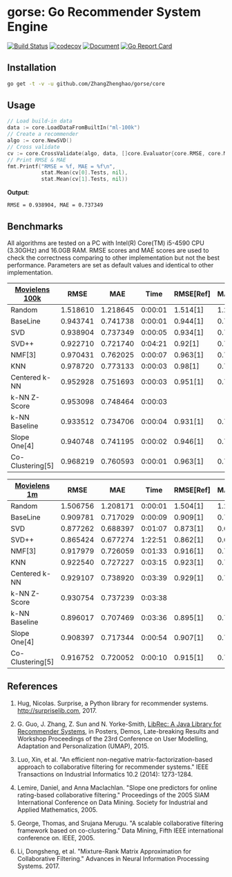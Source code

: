 # gorse: Go Recommender System Engine

[![Build Status](https://travis-ci.org/ZhangZhenghao/gorse.svg?branch=master)](https://travis-ci.org/ZhangZhenghao/gorse)
[![codecov](https://codecov.io/gh/ZhangZhenghao/gorse/branch/master/graph/badge.svg)](https://codecov.io/gh/ZhangZhenghao/gorse)
[![Document](https://godoc.org/github.com/ZhangZhenghao/gorse?status.svg)](https://godoc.org/github.com/ZhangZhenghao/gorse)
[![Go Report Card](https://goreportcard.com/badge/github.com/ZhangZhenghao/gorse)](https://goreportcard.com/report/github.com/ZhangZhenghao/gorse)

## Installation

```bash
go get -t -v -u github.com/ZhangZhenghao/gorse/core
```

## Usage

```go
// Load build-in data
data := core.LoadDataFromBuiltIn("ml-100k")
// Create a recommender
algo := core.NewSVD()
// Cross validate
cv := core.CrossValidate(algo, data, []core.Evaluator{core.RMSE, core.MAE},5, 0, nil)
// Print RMSE & MAE
fmt.Printf("RMSE = %f, MAE = %f\n", 
           stat.Mean(cv[0].Tests, nil), 
           stat.Mean(cv[1].Tests, nil))
```

**Output**:

```
RMSE = 0.938904, MAE = 0.737349
```

## Benchmarks

All algorithms are tested on a PC with Intel(R) Core(TM) i5-4590 CPU (3.30GHz) and 16.0GB RAM. RMSE scores and MAE scores are used to check the correctness comparing to other implementation but not the best performance. Parameters are set as default values and identical to other implementation.

|   [Movielens 100k](http://grouplens.org/datasets/movielens/100k)   |   RMSE   |   MAE    |    Time  | RMSE[Ref] |  MAE[Ref]  |
| - | - | - | - | - | - |
| Random        | 1.518610 | 1.218645 | 0:00:01   | 1.514[1] | 1.215[1] |
| BaseLine      | 0.943741 | 0.741738 | 0:00:01  | 0.944[1] | 0.748[1] |
| SVD           | 0.938904 | 0.737349 | 0:00:05  | 0.934[1] | 0.737[1] |
| SVD++ | 0.922710 | 0.721740 | 0:04:21 | 0.92[1] | 0.722[1] |
| NMF[3]           | 0.970431 | 0.762025 | 0:00:07  | 0.963[1] | 0.758[1] |
| KNN           | 0.978720 | 0.773133 | 0:00:03 | 0.98[1] | 0.774[1] |
| Centered k-NN | 0.952928 | 0.751693 | 0:00:03 | 0.951[1] | 0.749[1] |
| k-NN Z-Score  | 0.953098 | 0.748464 | 0:00:03 |   |   |
| k-NN Baseline | 0.933512 | 0.734706 | 0:00:04 | 0.931[1] | 0.733[1] |
| Slope One[4] | 0.940748 | 0.741195 | 0:00:02 | 0.946[1] | 0.743[1] |
| Co-Clustering[5] | 0.968219 | 0.760593 | 0:00:01 | 0.963[1] | 0.753[1] |

|   [Movielens 1m](http://grouplens.org/datasets/movielens/1m)   |   RMSE   |   MAE    |    Time  | RMSE[Ref] |  MAE[Ref]  |
| - | - | - | - | - | - |
| Random   | 1.506756 | 1.208171 | 0:00:01   | 1.504[1]|	1.206[1]|
| BaseLine | 0.909781 | 0.717029 | 0:00:09   | 0.909[1]|	0.719[1]|
| SVD      | 0.877262 | 0.688397 | 0:01:07 | 0.873[1]|	0.686[1]|
| SVD++ | 0.865424 | 0.677274 | 1:22:51 |0.862[1]|	0.673[1]|
| NMF[3]  | 0.917979 | 0.726059 | 0:01:33 | 0.916[1] |	0.724[1] |
| KNN  | 0.922540 | 0.727227 | 0:03:15 | 0.923[1]|	0.727[1]|
| Centered k-NN | 0.929107 | 0.738920 | 0:03:39 | 0.929[1]|	0.738[1]|
| k-NN Z-Score | 0.930754 | 0.737239 | 0:03:38 | | |
| k-NN Baseline | 0.896017 | 0.707469 | 0:03:36 | 0.895[1]|	0.706[1]|
| Slope One[4] | 0.908397 | 0.717344 | 0:00:54 | 0.907[1]|	0.715[1]|
| Co-Clustering[5] | 0.916752 | 0.720052 | 0:00:10 |0.915[1]|0.717[1]|

## References

1. Hug, Nicolas. Surprise, a Python library for recommender systems. http://surpriselib.com, 2017.

2. G. Guo, J. Zhang, Z. Sun and N. Yorke-Smith, [LibRec: A Java Library for Recommender Systems](http://ceur-ws.org/Vol-1388/demo_paper1.pdf), in Posters, Demos, Late-breaking Results and Workshop Proceedings of the 23rd Conference on User Modelling, Adaptation and Personalization (UMAP), 2015.

3. Luo, Xin, et al. "An efficient non-negative matrix-factorization-based approach to collaborative filtering for recommender systems." IEEE Transactions on Industrial Informatics 10.2 (2014): 1273-1284.

4. Lemire, Daniel, and Anna Maclachlan. "Slope one predictors for online rating-based collaborative filtering." Proceedings of the 2005 SIAM International Conference on Data Mining. Society for Industrial and Applied Mathematics, 2005.

5. George, Thomas, and Srujana Merugu. "A scalable collaborative filtering framework based on co-clustering." Data Mining, Fifth IEEE international conference on. IEEE, 2005.

6. Li, Dongsheng, et al. "Mixture-Rank Matrix Approximation for Collaborative Filtering." Advances in Neural Information Processing Systems. 2017.
